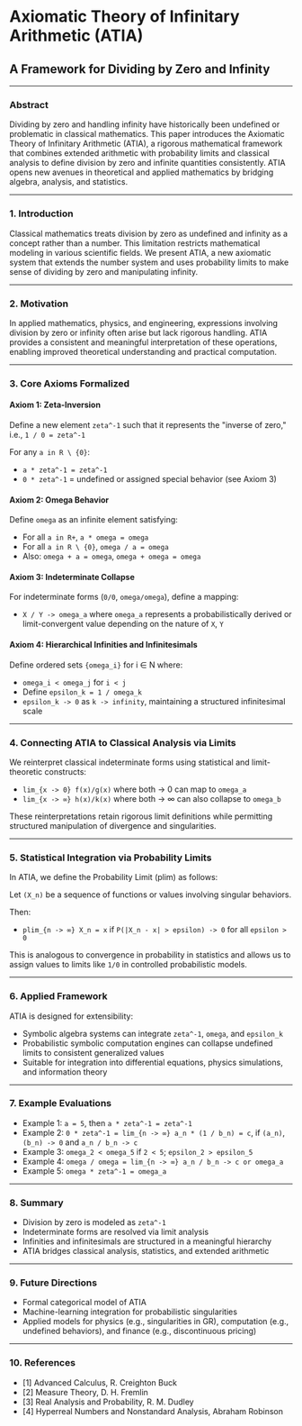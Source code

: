 # Axiomatic Theory of Infinitary Arithmetic (ATIA)
## A Framework for Dividing by Zero and Infinity

---

### Abstract

Dividing by zero and handling infinity have historically been undefined or problematic in classical mathematics. This paper introduces the Axiomatic Theory of Infinitary Arithmetic (ATIA), a rigorous mathematical framework that combines extended arithmetic with probability limits and classical analysis to define division by zero and infinite quantities consistently. ATIA opens new avenues in theoretical and applied mathematics by bridging algebra, analysis, and statistics.

---

### 1. Introduction

Classical mathematics treats division by zero as undefined and infinity as a concept rather than a number. This limitation restricts mathematical modeling in various scientific fields. We present ATIA, a new axiomatic system that extends the number system and uses probability limits to make sense of dividing by zero and manipulating infinity.

---

### 2. Motivation

In applied mathematics, physics, and engineering, expressions involving division by zero or infinity often arise but lack rigorous handling. ATIA provides a consistent and meaningful interpretation of these operations, enabling improved theoretical understanding and practical computation.

---

### 3. Core Axioms Formalized

#### Axiom 1: Zeta-Inversion

Define a new element `zeta^-1` such that it represents the "inverse of zero," i.e., `1 / 0 = zeta^-1`

For any `a in R \ {0}`:
- `a * zeta^-1 = zeta^-1`
- `0 * zeta^-1` = undefined or assigned special behavior (see Axiom 3)

#### Axiom 2: Omega Behavior

Define `omega` as an infinite element satisfying:
- For all `a in R+`, `a * omega = omega`
- For all `a in R \ {0}`, `omega / a = omega`
- Also: `omega + a = omega`, `omega + omega = omega`

#### Axiom 3: Indeterminate Collapse

For indeterminate forms (`0/0`, `omega/omega`), define a mapping:
- `X / Y -> omega_a` where `omega_a` represents a probabilistically derived or limit-convergent value depending on the nature of `X`, `Y`

#### Axiom 4: Hierarchical Infinities and Infinitesimals

Define ordered sets `{omega_i}` for i ∈ N where:
- `omega_i < omega_j` for `i < j`
- Define `epsilon_k = 1 / omega_k`
- `epsilon_k -> 0` as `k -> infinity`, maintaining a structured infinitesimal scale

---

### 4. Connecting ATIA to Classical Analysis via Limits

We reinterpret classical indeterminate forms using statistical and limit-theoretic constructs:
- `lim_{x -> 0} f(x)/g(x)` where both → 0 can map to `omega_a`
- `lim_{x -> ∞} h(x)/k(x)` where both → ∞ can also collapse to `omega_b`

These reinterpretations retain rigorous limit definitions while permitting structured manipulation of divergence and singularities.

---

### 5. Statistical Integration via Probability Limits

In ATIA, we define the Probability Limit (plim) as follows:

Let `(X_n)` be a sequence of functions or values involving singular behaviors.

Then:

- `plim_{n -> ∞} X_n = x` if `P(|X_n - x| > epsilon) -> 0` for all `epsilon > 0`

This is analogous to convergence in probability in statistics and allows us to assign values to limits like `1/0` in controlled probabilistic models.

---

### 6. Applied Framework

ATIA is designed for extensibility:
- Symbolic algebra systems can integrate `zeta^-1`, `omega`, and `epsilon_k`
- Probabilistic symbolic computation engines can collapse undefined limits to consistent generalized values
- Suitable for integration into differential equations, physics simulations, and information theory

---

### 7. Example Evaluations

- Example 1: `a = 5`, then `a * zeta^-1 = zeta^-1`
- Example 2: `0 * zeta^-1 = lim_{n -> ∞} a_n * (1 / b_n) = c`, if `(a_n)`, `(b_n) -> 0` and `a_n / b_n -> c`
- Example 3: `omega_2 < omega_5` if `2 < 5`; `epsilon_2 > epsilon_5`
- Example 4: `omega / omega = lim_{n -> ∞} a_n / b_n -> c or omega_a`
- Example 5: `omega * zeta^-1 = omega_a`

---

### 8. Summary

- Division by zero is modeled as `zeta^-1`
- Indeterminate forms are resolved via limit analysis
- Infinities and infinitesimals are structured in a meaningful hierarchy
- ATIA bridges classical analysis, statistics, and extended arithmetic

---

### 9. Future Directions

- Formal categorical model of ATIA
- Machine-learning integration for probabilistic singularities
- Applied models for physics (e.g., singularities in GR), computation (e.g., undefined behaviors), and finance (e.g., discontinuous pricing)

---

### 10. References

- [1] Advanced Calculus, R. Creighton Buck
- [2] Measure Theory, D. H. Fremlin
- [3] Real Analysis and Probability, R. M. Dudley
- [4] Hyperreal Numbers and Nonstandard Analysis, Abraham Robinson

